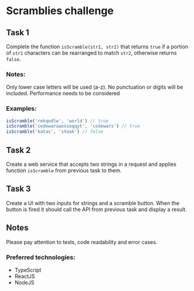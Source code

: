 # Scramblies challenge
## Task 1
Complete the function `isScramble(str1, str2)` that returns `true` if a portion of `str1` characters can be rearranged
 to match `str2`, otherwise returns `false`.

### Notes:

Only lower case letters will be used (a-z). No punctuation or digits will be included.
Performance needs to be considered

### Examples:

```js
isScramble('rekqodlw', 'world') // true
isScramble('cedewaraaossoqqyt', 'codewars') // true
isScramble('katas', 'steak') // false
```

## Task 2
Create a web service that accepts two strings in a request and applies function `isScramble` from previous task to them.

## Task 3
Create a UI with two inputs for strings and a scramble button. When the button is fired it should call the API
 from previous task and display a result.

## Notes
Please pay attention to tests, code readability and error cases.

### Preferred technologies:
- TypeScript
- ReactJS
- NodeJS
